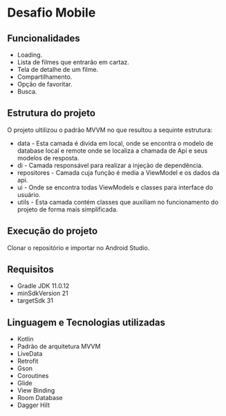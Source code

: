 # Desafio Mobile

## Funcionalidades
* Loading.
* Lista de filmes que entrarão em cartaz.
* Tela de detalhe de um filme.
* Compartilhamento.
* Opção de favoritar.
* Busca.

## Estrutura do projeto
O projeto ultilizou o padrão MVVM no que resultou a sequinte estrutura:
* data - Esta camada é divida em local, onde se encontra o modelo de database local e remote onde se localiza a chamada de Api e seus modelos de resposta.
* di - Camada responsável para realizar a injeção de dependência.
* repositores - Camada cuja função é media a ViewModel e os dados da api.
* ui - Onde se encontra todas ViewModels e classes para interface do usuário.
* utils - Esta camada contém classes que auxiliam no funcionamento do projeto de forma mais simplificada.

## Execução do projeto
Clonar o repositório e importar no Android Studio.

## Requisitos
* Gradle JDK 11.0.12
* minSdkVersion 21
* targetSdk 31

## Linguagem e Tecnologias utilizadas
* Kotlin
* Padrão de arquitetura MVVM
* LiveData
* Retrofit
* Gson
* Coroutines
* Glide
* View Binding
* Room Database
* Dagger Hilt
